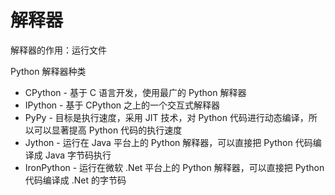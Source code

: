 # 解释器

解释器的作用：运行文件

Python 解释器种类

- CPython - 基于 C 语言开发，使用最广的 Python 解释器
- IPython - 基于 CPython 之上的一个交互式解释器
- PyPy - 目标是执行速度，采用 JIT 技术，对 Python 代码进行动态编译，所以可以显著提高 Python 代码的执行速度
- Jython - 运行在 Java 平台上的 Python 解释器，可以直接把 Python 代码编译成 Java 字节码执行
- IronPython - 运行在微软 .Net 平台上的 Python 解释器，可以直接把 Python 代码编译成 .Net 的字节码
